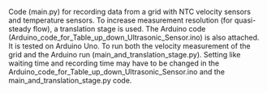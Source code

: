 Code (main.py) for recording data from a grid with NTC velocity sensors and temperature sensors.
To increase measurement resolution (for quasi-steady flow), a translation stage is used. The Arduino code (Arduino_code_for_Table_up_down_Ultrasonic_Sensor.ino) is also attached. It is tested on Arduino Uno.
To run both the velocity measurement of the grid and the Arduino run (main_and_translation_stage.py). 
Setting like waiting time and recording time may have to be changed in the Arduino_code_for_Table_up_down_Ultrasonic_Sensor.ino and the main_and_translation_stage.py code.

